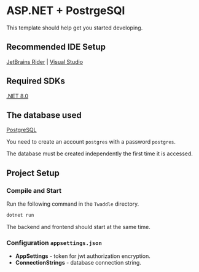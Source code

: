 # ASP.NET + PostrgeSQl

This template should help get you started developing.

## Recommended IDE Setup

[JetBrains Rider](https://www.jetbrains.com/rider/) | [Visual Studio](https://visualstudio.microsoft.com)

## Required SDKs

[.NET 8.0](https://dotnet.microsoft.com/en-us/download/dotnet/8.0)

## The database used

[PostgreSQL](https://www.postgresql.org)

You need to create an account ```postgres``` with a password ```postgres```.

The database must be created independently the first time it is accessed.

## Project Setup

### Compile and Start

Run the following command in the ```Twaddle``` directory.
```sh
dotnet run
```
The backend and frontend should start at the same time.


### Configuration ```appsettings.json```
* **AppSettings** - token for jwt authorization encryption.
* **ConnectionStrings** - database connection string.
